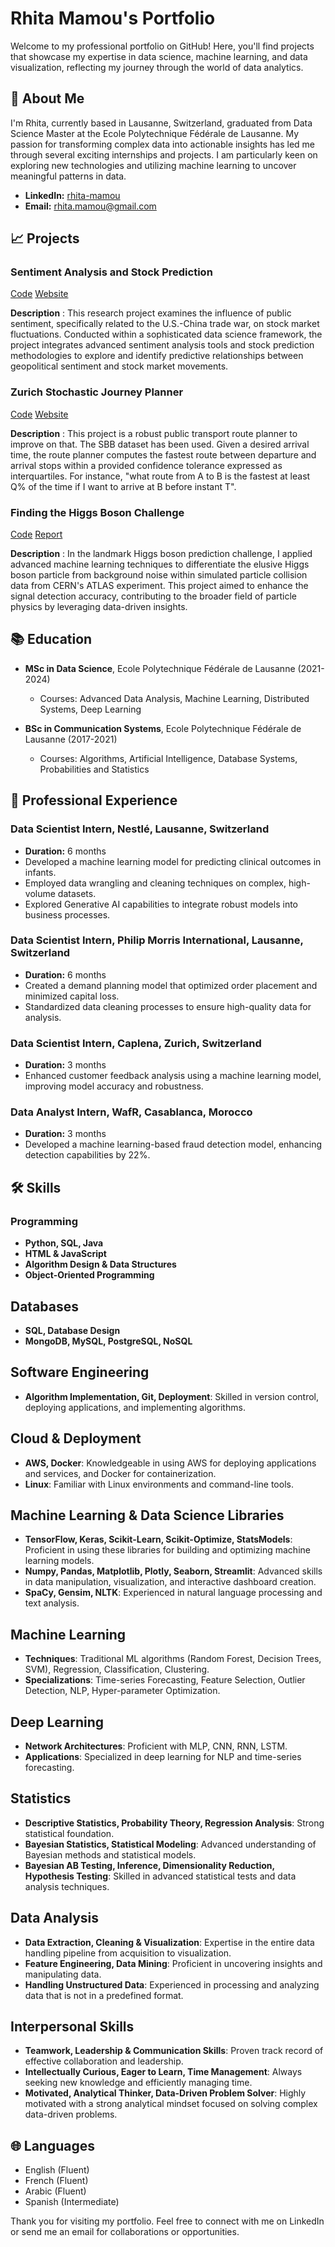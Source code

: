 # Rhita Mamou's Portfolio

Welcome to my professional portfolio on GitHub! Here, you'll find projects that showcase my expertise in data science, machine learning, and data visualization, reflecting my journey through the world of data analytics.



## 🙋 About Me

I'm Rhita, currently based in Lausanne, Switzerland, graduated from Data Science Master at the Ecole Polytechnique Fédérale de Lausanne.
My passion for transforming complex data into actionable insights has led me through several exciting internships and projects. I am particularly keen on exploring new technologies and utilizing machine learning to uncover meaningful patterns in data.

- **LinkedIn:** [rhita-mamou](https://linkedin.com/in/rhita-mamou)
- **Email:** [rhita.mamou@gmail.com](mailto:rhita.mamou@gmail.com)


## 📈 Projects

### Sentiment Analysis and Stock Prediction

[Code](https://github.com/rhitamam/ada-2021-project-adaptiveness) [Website](https://rhitamam.github.io)

**Description** : This research project examines the influence of public sentiment, specifically related to the U.S.-China trade war, on stock market fluctuations. Conducted within a sophisticated data science framework, the project integrates advanced sentiment analysis tools and stock prediction methodologies to explore and identify predictive relationships between geopolitical sentiment and stock market movements. 

### Zurich Stochastic Journey Planner
[Code](https://github.com/rhitamam/stochastic-journey-planner) [Website](https://michaelroust-stochastic-journey-p-routingstreamlit-site-yvvsws.streamlit.app)

**Description** : This project is a robust public transport route planner to improve on that. The SBB dataset has been used.
Given a desired arrival time, the route planner computes the fastest route between departure and arrival stops within a provided confidence tolerance expressed as interquartiles. For instance, "what route from A to B is the fastest at least Q% of the time if I want to arrive at B before instant T".

### Finding the Higgs Boson Challenge
[Code](https://github.com/rhitamam/ml-project-1-krz) [Report](https://github.com/rhitamam/ml-project-1-krz/blob/master/project1_description.pdf)

**Description** : In the landmark Higgs boson prediction challenge, I applied advanced machine learning techniques to differentiate the elusive Higgs boson particle from background noise within simulated particle collision data from CERN's ATLAS experiment. This project aimed to enhance the signal detection accuracy, contributing to the broader field of particle physics by leveraging data-driven insights.





## 📚 Education

- **MSc in Data Science**, Ecole Polytechnique Fédérale de Lausanne (2021-2024)
  - Courses: Advanced Data Analysis, Machine Learning, Distributed Systems, Deep Learning

- **BSc in Communication Systems**, Ecole Polytechnique Fédérale de Lausanne (2017-2021)
  - Courses: Algorithms, Artificial Intelligence, Database Systems, Probabilities and Statistics

## 💼 Professional Experience

### Data Scientist Intern, Nestlé, Lausanne, Switzerland
- **Duration:** 6 months
- Developed a machine learning model for predicting clinical outcomes in infants.
- Employed data wrangling and cleaning techniques on complex, high-volume datasets.
- Explored Generative AI capabilities to integrate robust models into business processes.

### Data Scientist Intern, Philip Morris International, Lausanne, Switzerland
- **Duration:** 6 months
- Created a demand planning model that optimized order placement and minimized capital loss.
- Standardized data cleaning processes to ensure high-quality data for analysis.

### Data Scientist Intern, Caplena, Zurich, Switzerland
- **Duration:** 3 months
- Enhanced customer feedback analysis using a machine learning model, improving model accuracy and robustness.

### Data Analyst Intern, WafR, Casablanca, Morocco
- **Duration:** 3 months
- Developed a machine learning-based fraud detection model, enhancing detection capabilities by 22%.

## 🛠 Skills


### Programming
- **Python, SQL, Java**
- **HTML & JavaScript**
- **Algorithm Design & Data Structures**
- **Object-Oriented Programming**

## Databases
- **SQL, Database Design**
- **MongoDB, MySQL, PostgreSQL, NoSQL**

## Software Engineering
- **Algorithm Implementation, Git, Deployment**: Skilled in version control, deploying applications, and implementing algorithms.

## Cloud & Deployment
- **AWS, Docker**: Knowledgeable in using AWS for deploying applications and services, and Docker for containerization.
- **Linux**: Familiar with Linux environments and command-line tools.

## Machine Learning & Data Science Libraries
- **TensorFlow, Keras, Scikit-Learn, Scikit-Optimize, StatsModels**: Proficient in using these libraries for building and optimizing machine learning models.
- **Numpy, Pandas, Matplotlib, Plotly, Seaborn, Streamlit**: Advanced skills in data manipulation, visualization, and interactive dashboard creation.
- **SpaCy, Gensim, NLTK**: Experienced in natural language processing and text analysis.

## Machine Learning
- **Techniques**: Traditional ML algorithms (Random Forest, Decision Trees, SVM), Regression, Classification, Clustering.
- **Specializations**: Time-series Forecasting, Feature Selection, Outlier Detection, NLP, Hyper-parameter Optimization.

## Deep Learning
- **Network Architectures**: Proficient with MLP, CNN, RNN, LSTM.
- **Applications**: Specialized in deep learning for NLP and time-series forecasting.

## Statistics
- **Descriptive Statistics, Probability Theory, Regression Analysis**: Strong statistical foundation.
- **Bayesian Statistics, Statistical Modeling**: Advanced understanding of Bayesian methods and statistical models.
- **Bayesian AB Testing, Inference, Dimensionality Reduction, Hypothesis Testing**: Skilled in advanced statistical tests and data analysis techniques.

## Data Analysis
- **Data Extraction, Cleaning & Visualization**: Expertise in the entire data handling pipeline from acquisition to visualization.
- **Feature Engineering, Data Mining**: Proficient in uncovering insights and manipulating data.
- **Handling Unstructured Data**: Experienced in processing and analyzing data that is not in a predefined format.

## Interpersonal Skills
- **Teamwork, Leadership & Communication Skills**: Proven track record of effective collaboration and leadership.
- **Intellectually Curious, Eager to Learn, Time Management**: Always seeking new knowledge and efficiently managing time.
- **Motivated, Analytical Thinker, Data-Driven Problem Solver**: Highly motivated with a strong analytical mindset focused on solving complex data-driven problems.


## 🌐 Languages

- English (Fluent)
- French (Fluent)
- Arabic (Fluent)
- Spanish (Intermediate)




Thank you for visiting my portfolio. Feel free to connect with me on LinkedIn or send me an email for collaborations or opportunities.
